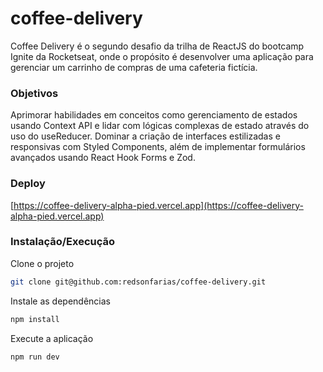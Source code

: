 # coffee-delivery
Coffee Delivery é o segundo desafio da trilha de ReactJS do bootcamp Ignite da Rocketseat, onde o propósito é desenvolver uma aplicação para gerenciar um carrinho de compras de uma cafeteria fictícia.

### Objetivos
Aprimorar habilidades em conceitos como gerenciamento de estados usando Context API e lidar com lógicas complexas de estado através do uso do useReducer. Dominar a criação de interfaces estilizadas e responsivas com Styled Components, além de implementar formulários avançados usando React Hook Forms e Zod.

### Deploy
[https://coffee-delivery-alpha-pied.vercel.app](https://coffee-delivery-alpha-pied.vercel.app)

### Instalação/Execução

Clone o projeto
```sh
git clone git@github.com:redsonfarias/coffee-delivery.git
```

Instale as dependências
```sh
npm install
```

Execute a aplicação
```sh
npm run dev
```
